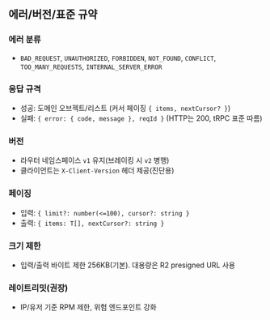 ## 에러/버전/표준 규약

### 에러 분류
- `BAD_REQUEST`, `UNAUTHORIZED`, `FORBIDDEN`, `NOT_FOUND`, `CONFLICT`, `TOO_MANY_REQUESTS`, `INTERNAL_SERVER_ERROR`

### 응답 규격
- 성공: 도메인 오브젝트/리스트 (커서 페이징 `{ items, nextCursor? }`)
- 실패: `{ error: { code, message }, reqId }` (HTTP는 200, tRPC 표준 따름)

### 버전
- 라우터 네임스페이스 `v1` 유지(브레이킹 시 `v2` 병행)
- 클라이언트는 `X-Client-Version` 헤더 제공(진단용)

### 페이징
- 입력: `{ limit?: number(<=100), cursor?: string }`
- 출력: `{ items: T[], nextCursor?: string }`

### 크기 제한
- 입력/출력 바이트 제한 256KB(기본). 대용량은 R2 presigned URL 사용

### 레이트리밋(권장)
- IP/유저 기준 RPM 제한, 위험 엔드포인트 강화
